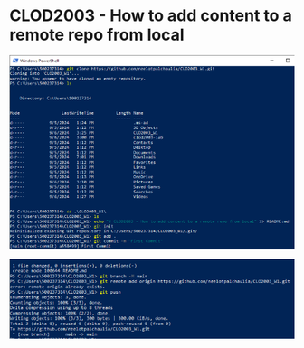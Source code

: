 ﻿# CLOD2003 - How to add content to a remote repo from local

![](./images/img1.png)

![](./images/img2.png)
